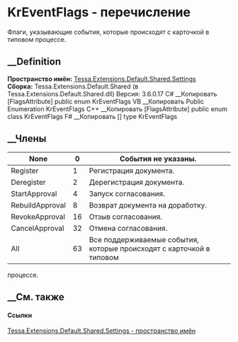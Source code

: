 # KrEventFlags - перечисление
Флаги, указывающие события, которые происходят с карточкой в типовом процессе.
## __Definition
 **Пространство имён:**
[Tessa.Extensions.Default.Shared.Settings](N_Tessa_Extensions_Default_Shared_Settings.htm)  
 **Сборка:** Tessa.Extensions.Default.Shared (в
Tessa.Extensions.Default.Shared.dll) Версия: 3.6.0.17
C# __Копировать
    [FlagsAttribute]
    public enum KrEventFlags
VB __Копировать
    <FlagsAttribute>
    Public Enumeration KrEventFlags
C++ __Копировать
    [FlagsAttribute]
    public enum class KrEventFlags
F# __Копировать
     [<FlagsAttribute>]
    type KrEventFlags
##  __Члены
None| 0|  События не указаны.  
---|---|---  
Register| 1|  Регистрация документа.  
Deregister| 2|  Дерегистрация документа.  
StartApproval| 4|  Запуск согласования.  
RebuildApproval| 8|  Возврат документа на доработку.  
RevokeApproval| 16|  Отзыв согласования.  
CancelApproval| 32|  Отмена согласования.  
All| 63|  Все поддерживаемые события, которые происходят с карточкой в типовом
процессе.  
## __См. также
#### Ссылки
[Tessa.Extensions.Default.Shared.Settings - пространство
имён](N_Tessa_Extensions_Default_Shared_Settings.htm)
